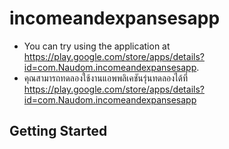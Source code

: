 # incomeandexpansesapp

* You can try using the application at https://play.google.com/store/apps/details?id=com.Naudom.incomeandexpansesapp. 
 * คุณสามารถทดลองใช้งานแอพพลิเคชันรุ่นทดลองได้ที่ https://play.google.com/store/apps/details?id=com.Naudom.incomeandexpansesapp

## Getting Started
